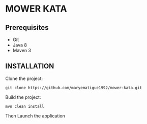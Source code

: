 # MOWER KATA

## Prerequisites
* Git
* Java 8
* Maven 3

## INSTALLATION

Clone the project:
```
git clone https://github.com/maryematigue1992/mower-kata.git
```

Build the project:
``` 
mvn clean install
```
Then Launch the application
